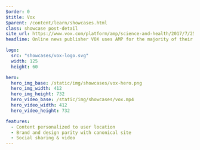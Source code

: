 ```yaml
---
$order: 0
$title: Vox
$parent: /content/learn/showcases.html
class: showcase post-detail
site_url: https://www.vox.com/platform/amp/science-and-health/2017/7/25/16019892/solar-eclipse-2017-interactive-map
headline: Online news publisher VOX uses AMP for the majority of their content, including interactive data journalism pieces like this one which includes media-like GIFs and videos.

logo:
  src: "showcases/vox-logo.svg"
  width: 125
  height: 60

hero:
  hero_img_base: /static/img/showcases/vox-hero.png
  hero_img_width: 412
  hero_img_height: 732
  hero_video_base: /static/img/showcases/vox.mp4
  hero_video_width: 412
  hero_video_height: 732

features:
  - Content personalized to user location
  - Brand and design parity with canonical site
  - Social sharing & video
---
```

